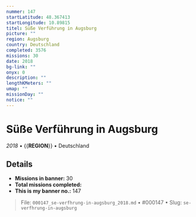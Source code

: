 ```yaml
---
nummer: 147
startLatitude: 48.367413
startLongitude: 10.89815
titel: Süße Verführung in Augsburg
picture: ""
region: Augsburg
country: Deutschland
completed: 3576
missions: 30
date: 2018
bg-link: ""
onyx: 0
description: ""
lengthKMeters: ""
umap: ""
missionDay: ""
notice: ""
---
```

# Süße Verführung in Augsburg

*2018* • {{__REGION__}} • Deutschland





## Details

- **Missions in banner:** 30
- **Total missions completed:** 
- **This is my banner no.:** 147






> File: `000147_se-verfhrung-in-augsburg_2018.md` • #000147 • Slug: `se-verfhrung-in-augsburg`
